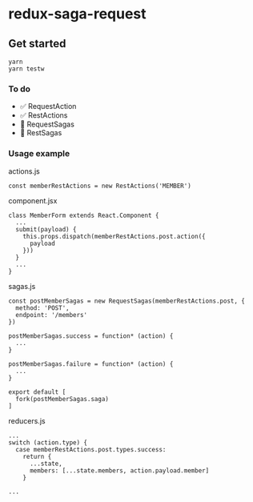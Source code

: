 # redux-saga-request

## Get started

    yarn
    yarn testw
    
### To do

- ✅ RequestAction
- ✅ RestActions
- 🔲 RequestSagas
- 🔲 RestSagas

### Usage example


actions.js

    const memberRestActions = new RestActions('MEMBER')

component.jsx

    class MemberForm extends React.Component {
      ...
      submit(payload) {
        this.props.dispatch(memberRestActions.post.action({
          payload
        }))
      }
      ...
    }

sagas.js

    const postMemberSagas = new RequestSagas(memberRestActions.post, {
      method: 'POST',
      endpoint: '/members'
    })

    postMemberSagas.success = function* (action) {
      ...
    }

    postMemberSagas.failure = function* (action) {
      ...
    }

    export default [
      fork(postMemberSagas.saga)
    ]

reducers.js

    ...
    switch (action.type) {
      case memberRestActions.post.types.success:
        return {
          ...state,
          members: [...state.members, action.payload.member]
        }
    
    ...

